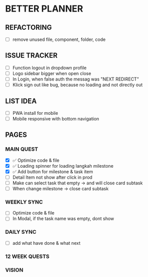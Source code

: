 # BETTER PLANNER

## REFACTORING
- [ ] remove unused file, component, folder, code

## ISSUE TRACKER
- [ ] Function logout in dropdown profile
- [ ] Logo sidebar bigger when open close
- [ ] In Login, when false auth the messag was "NEXT REDIRECT"
- [ ] Klick sign out like bug, because no loading and not directly out

## LIST IDEA
- [ ] PWA install for mobile
- [ ] Mobile responsive with bottom navigation

## PAGES
### MAIN QUEST
- [x] ✅ Optimize code & file
- [x] ✅ Loading spinner for loading langkah milestone
- [x] ✅ Add button for milestone & task item
- [ ] Detail Item not show after click in prod
- [ ] Make can select task that empty -> and will close card subtask
- [ ] When change milestone -> close card subtask

### WEEKLY SYNC
- [ ] Optimize code & file
- [ ] In Modal, if the task name was empty, dont show 

### DAILY SYNC
- [ ] add what have done & what next

### 12 WEEK QUESTS

### VISION